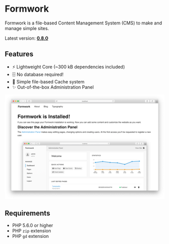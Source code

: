 # Formwork
Formwork is a file-based Content Management System (CMS) to make and manage simple sites.

Latest version: [**0.8.0**](https://github.com/giuscris/formwork/releases/tag/0.8.0)

## Features
 * ⚡️ Lightweight Core (~300 kB dependencies included)
 * 🗄 No database required!
 * 📑 Simple file-based Cache system
 * ✨ Out-of-the-box Administration Panel

![](assets/images/formwork.png)

## Requirements
 * PHP 5.6.0 or higher
 * PHP `zip` extension
 * PHP `gd` extension
